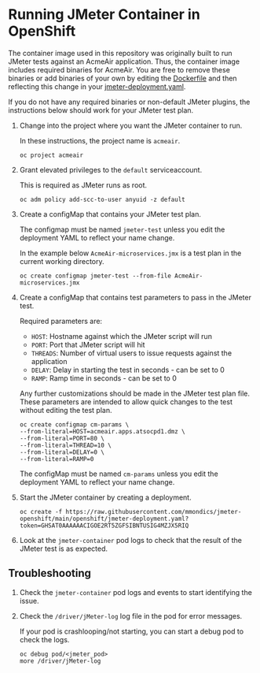 # Running JMeter Container in OpenShift
The container image used in this repository was originally built to run JMeter tests against an AcmeAir application. Thus, the container image includes required binaries for AcmeAir. You are free to remove these binaries or add binaries of your own by editing the [Dockerfile](./Dockerfile) and then reflecting this change in your [jmeter-deployment.yaml](/openshift/jmeter-deployment.yaml).

If you do not have any required binaries or non-default JMeter plugins, the instructions below should work for your JMeter test plan.

1. Change into the project where you want the JMeter container to run.

    In these instructions, the project name is `acmeair`.

    ```text
    oc project acmeair
    ```

2. Grant elevated privileges to the `default` serviceaccount.

    This is required as JMeter runs as root.

    ```text
    oc adm policy add-scc-to-user anyuid -z default
    ```

3. Create a configMap that contains your JMeter test plan.

    The configmap must be named `jmeter-test` unless you edit the deployment YAML to reflect your name change.
    
    In the example below `AcmeAir-microservices.jmx` is a test plan in the current working directory.

    ```text
    oc create configmap jmeter-test --from-file AcmeAir-microservices.jmx
    ```

4. Create a configMap that contains test parameters to pass in the JMeter test.

    Required parameters are:

    - `HOST`: Hostname against which the JMeter script will run
    - `PORT`: Port that JMeter script will hit
    - `THREADS`: Number of virtual users to issue requests against the application
    - `DELAY`: Delay in starting the test in seconds - can be set to 0
    - `RAMP`: Ramp time in seconds - can be set to 0

    Any further customizations should be made in the JMeter test plan file. These parameters are intended to allow quick changes to the test without editing the test plan.

    ```test
    oc create configmap cm-params \
    --from-literal=HOST=acmeair.apps.atsocpd1.dmz \
    --from-literal=PORT=80 \
    --from-literal=THREAD=10 \
    --from-literal=DELAY=0 \
    --from-literal=RAMP=0
    ```

    The configMap must be named `cm-params` unless you edit the deployment YAML to reflect your name change.

5. Start the JMeter container by creating a deployment.

    ```text
    oc create -f https://raw.githubusercontent.com/mmondics/jmeter-openshift/main/openshift/jmeter-deployment.yaml?token=GHSAT0AAAAAACIGOE2RT5ZGFSIBNTUSIG4MZJX5RIQ
    ```

6. Look at the `jmeter-container` pod logs to check that the result of the JMeter test is as expected.

## Troubleshooting
1. Check the `jmeter-container` pod logs and events to start identifying the issue.

1. Check the `/driver/jMeter-log` log file in the pod for error messages.

    If your pod is crashlooping/not starting, you can start a debug pod to check the logs.

    ```text
    oc debug pod/<jmeter_pod>
    more /driver/jMeter-log
    ```